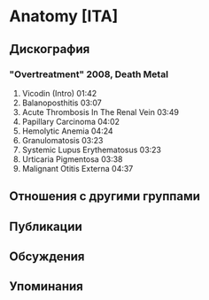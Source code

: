 # Anatomy [ITA]



## Дискография

### "Overtreatment" 2008, Death Metal

1. Vicodin (Intro)  01:42    
2. Balanoposthitis  03:07   
3. Acute Thrombosis In The Renal Vein  03:49 
4. Papillary Carcinoma  04:02 
5. Hemolytic Anemia  04:24  
6. Granulomatosis  03:23   
7. Systemic Lupus Erythematosus  03:23    
8. Urticaria Pigmentosa  03:38 
9. Malignant Otitis Externa  04:37 


## Отношения с другими группами


## Публикации


## Обсуждения


## Упоминания

